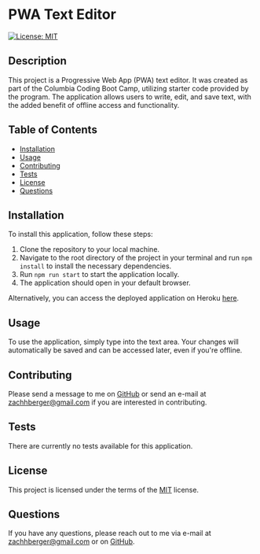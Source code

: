 # PWA Text Editor

[![License: MIT](https://img.shields.io/badge/License-MIT-yellow.svg)](https://opensource.org/licenses/MIT)

## Description 
This project is a Progressive Web App (PWA) text editor. It was created as part of the Columbia Coding Boot Camp, utilizing starter code provided by the program. The application allows users to write, edit, and save text, with the added benefit of offline access and functionality.

## Table of Contents 
- [Installation](#installation)
- [Usage](#usage)
- [Contributing](#contributing)
- [Tests](#tests)
- [License](#license)
- [Questions](#questions)

## Installation
To install this application, follow these steps:

1. Clone the repository to your local machine.
2. Navigate to the root directory of the project in your terminal and run `npm install` to install the necessary dependencies.
3. Run `npm run start` to start the application locally. 
4. The application should open in your default browser.

Alternatively, you can access the deployed application on Heroku [here](https://bergertexteditor-241644d74bcc.herokuapp.com/).

## Usage
To use the application, simply type into the text area. Your changes will automatically be saved and can be accessed later, even if you're offline.

## Contributing 
Please send a message to me on [GitHub](www.github.com/berman619) or send an e-mail at zachhberger@gmail.com if you are interested in contributing.

## Tests
There are currently no tests available for this application. 

## License
This project is licensed under the terms of the [MIT](https://opensource.org/licenses/MIT) license.

## Questions
If you have any questions, please reach out to me via e-mail at zachhberger@gmail.com or on [GitHub](https://github.com/berman619).